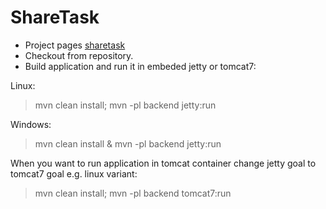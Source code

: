 ShareTask
======

* Project pages [sharetask](http://sharetask.github.io/sharetask/ "sharetask documentation")
* Checkout from repository.
* Build application and run it in embeded jetty or tomcat7: 

Linux:
>    mvn clean install; mvn -pl backend jetty:run

Windows:
>    mvn clean install & mvn -pl backend jetty:run

When you want to run application in tomcat container change jetty goal to tomcat7 goal e.g. linux variant:
>    mvn clean install; mvn -pl backend tomcat7:run
